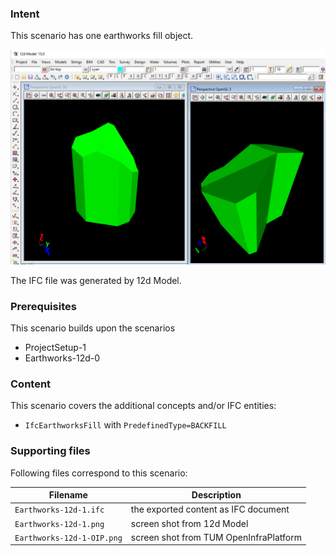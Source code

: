 
### Intent

This scenario has one earthworks fill object.

![earthworks12d11](../Earthworks-12d-1/Earthworks-12d-1.png  "One IfcEarthworksFill Object") 

The IFC file was generated by 12d Model. 

### Prerequisites

This scenario builds upon the scenarios

- ProjectSetup-1
- Earthworks-12d-0

### Content

This scenario covers the additional concepts and/or IFC entities:

- `IfcEarthworksFill` with `PredefinedType=BACKFILL`

### Supporting files

Following files correspond to this scenario:

| Filename                     | Description                              |
|------------------------------|------------------------------------------|
| `Earthworks-12d-1.ifc`    | the exported content as IFC document     |
| `Earthworks-12d-1.png`    | screen shot from 12d Model               |
| `Earthworks-12d-1-OIP.png` | screen shot from TUM OpenInfraPlatform   |

